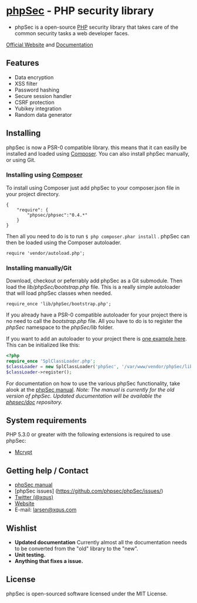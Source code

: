 [phpSec](https://phpseclib.com/) - PHP security library
=======================================================
* phpSec is a open-source [PHP](http://php.net) security library that takes care
  of the common security tasks a web developer faces.
  
[Official Website](https://phpseclib.com/) and [Documentation](https://github.com/phpsec/doc/)

Features
--------
* Data encryption
* XSS filter
* Password hashing
* Secure session handler
* CSRF protection
* Yubikey integration
* Random data generator

Installing
---------------
phpSec is now a PSR-0 compatible library. this means that it can easilly be installed and loaded using [Composer](http://getcomposer.org/doc/00-intro.md).
You can also install phpSec manually, or using Git.

### Installing using [Composer](http://getcomposer.org/doc/00-intro.md)
To install using Composer just add phpSec to your composer.json file in your project directory.
```
{
    "require": {
        "phpsec/phpsec":"0.4.*"
    }
}
```

Then all you need to do is to run `$ php composer.phar install` .
phpSec can then be loaded using the Composer autoloader.

`require 'vendor/autoload.php';`

### Installing manually/Git
Download, checkout or peferrably add phpSec as a Git submodule. Then load the *lib/phpSec/bootstrap.php* file.
This is a really simple autoloader that will load phpSec classes when needed.

`require_once 'lib/phpSec/bootstrap.php';`

If you already have a PSR-0 compatible autoloader for your project there is no need to call the *bootstrap.php* file.
All you have to do is to register the *phpSec* namespace to the *phpSec/lib* folder.

If you want to add an autoloader to your project there is [one example here](http://gist.github.com/221634).
This can be initialized like this:

```php
<?php
require_once 'SplClassLoader.php';
$classLoader = new SplClassLoader('phpSec', '/var/www/vendor/phpSec/lib');
$classLoader->register();
```

For documentation on how to use the various phpSec functionality, take alook at the [phpSec manual](https://phpseclib.com/manual). 
*Note: The manual is currently for the old version of phpSec. Updated ducumentation will be available the [phpsec/doc](https://github.com/phpsec/doc) repository.*

System requirements
-------------------
PHP 5.3.0 or greater with the following extensions is required to use phpSec:

* [Mcrypt](http://no.php.net/manual/en/mcrypt.installation.php)

Getting help / Contact
----------------------
 * [phpSec manual](https://github.com/phpsec/doc/)
 * [phpSec issues] (https://github.com/phpsec/phpSec/issues/)
 * [Twitter (@xqus)](http://twitter.com/xqus/)
 * [Website](https://phpseclib.com/)
 * E-mail: larsen@xqus.com

Wishlist
--------
 * **Updated documentation**
   Currently almost all the documentation needs to be converted from the "old" library to the "new".
 * **Unit testing.**
 * **Anything that fixes a issue.**

License
-------
phpSec is open-sourced software licensed under the MIT License.
